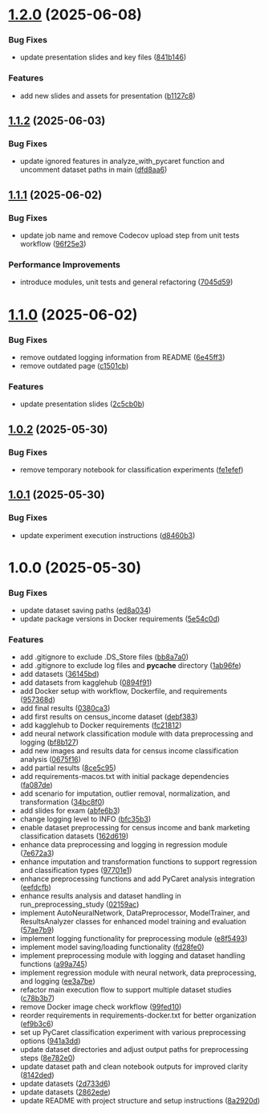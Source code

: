 # [1.2.0](https://github.com/merendamattia/neural-network-performance-by-data-quality/compare/v1.1.2...v1.2.0) (2025-06-08)


### Bug Fixes

* update presentation slides and key files ([841b146](https://github.com/merendamattia/neural-network-performance-by-data-quality/commit/841b146df3ca7a1f7e3db635fd0b7397cd42b1e4))


### Features

* add new slides and assets for presentation ([b1127c8](https://github.com/merendamattia/neural-network-performance-by-data-quality/commit/b1127c8150700296c45fc7d4057a9250153a6862))

## [1.1.2](https://github.com/merendamattia/neural-network-performance-by-data-quality/compare/v1.1.1...v1.1.2) (2025-06-03)


### Bug Fixes

* update ignored features in analyze_with_pycaret function and uncomment dataset paths in main ([dfd8aa6](https://github.com/merendamattia/neural-network-performance-by-data-quality/commit/dfd8aa682abe4b7c2f1ea6d8ea195ec1eecbe667))

## [1.1.1](https://github.com/merendamattia/neural-network-performance-by-data-quality/compare/v1.1.0...v1.1.1) (2025-06-02)


### Bug Fixes

* update job name and remove Codecov upload step from unit tests workflow ([96f25e3](https://github.com/merendamattia/neural-network-performance-by-data-quality/commit/96f25e32dc7629fa6721cbd297a52162e63d5bd4))


### Performance Improvements

* introduce modules, unit tests and general refactoring ([7045d59](https://github.com/merendamattia/neural-network-performance-by-data-quality/commit/7045d59491e24995e768ba27e553651b9d85a39a))

# [1.1.0](https://github.com/merendamattia/neural-network-performance-by-data-quality/compare/v1.0.2...v1.1.0) (2025-06-02)


### Bug Fixes

* remove outdated logging information from README ([6e45ff3](https://github.com/merendamattia/neural-network-performance-by-data-quality/commit/6e45ff32c10136376cc11efc45f2cdcabef95a19))
* remove outdated page ([c1501cb](https://github.com/merendamattia/neural-network-performance-by-data-quality/commit/c1501cb73e5b690da986839df4f225ef29010dc9))


### Features

* update presentation slides ([2c5cb0b](https://github.com/merendamattia/neural-network-performance-by-data-quality/commit/2c5cb0bb3ced9292a5a644f148b11680c3cc3662))

## [1.0.2](https://github.com/merendamattia/neural-network-performance-by-data-quality/compare/v1.0.1...v1.0.2) (2025-05-30)


### Bug Fixes

* remove temporary notebook for classification experiments ([fe1efef](https://github.com/merendamattia/neural-network-performance-by-data-quality/commit/fe1efef85dd5391fb102acd4dd3b9914ca8a7529))

## [1.0.1](https://github.com/merendamattia/neural-network-performance-by-data-quality/compare/v1.0.0...v1.0.1) (2025-05-30)


### Bug Fixes

* update experiment execution instructions ([d8460b3](https://github.com/merendamattia/neural-network-performance-by-data-quality/commit/d8460b321f2ab0b5931bac8c34946f4fa4411c95))

# 1.0.0 (2025-05-30)


### Bug Fixes

* update dataset saving paths ([ed8a034](https://github.com/merendamattia/neural-network-performance-by-data-quality/commit/ed8a0342933ddfc61e07e555191b9e316aa21927))
* update package versions in Docker requirements ([5e54c0d](https://github.com/merendamattia/neural-network-performance-by-data-quality/commit/5e54c0df9488b251d3e49b6960e444fc7130c042))


### Features

* add .gitignore to exclude .DS_Store files ([bb8a7a0](https://github.com/merendamattia/neural-network-performance-by-data-quality/commit/bb8a7a07036968441b8b3fc25d43d37562112895))
* add .gitignore to exclude log files and __pycache__ directory ([1ab96fe](https://github.com/merendamattia/neural-network-performance-by-data-quality/commit/1ab96fe3283c5e28e5a723a987b5ae5ce8fab4cc))
* add datasets ([36145bd](https://github.com/merendamattia/neural-network-performance-by-data-quality/commit/36145bdbce5e3e545c8e4ba5976314a3dfff560c))
* add datasets from kagglehub ([0894f91](https://github.com/merendamattia/neural-network-performance-by-data-quality/commit/0894f91c229f5d1038e768ffe2919293cb61b332))
* add Docker setup with workflow, Dockerfile, and requirements ([957368d](https://github.com/merendamattia/neural-network-performance-by-data-quality/commit/957368de81cc662b735095c59a9cf3bb54933f06))
* add final results ([0380ca3](https://github.com/merendamattia/neural-network-performance-by-data-quality/commit/0380ca33c1c69f3272fd01cca8ebe50f8d162410))
* add first results on census_income dataset ([debf383](https://github.com/merendamattia/neural-network-performance-by-data-quality/commit/debf3838c3cdffbdd9b51d32ef2f2f9464457cf7))
* add kagglehub to Docker requirements ([fc21812](https://github.com/merendamattia/neural-network-performance-by-data-quality/commit/fc21812085945b6b4cb276932187900f235a02e7))
* add neural network classification module with data preprocessing and logging ([bf8b127](https://github.com/merendamattia/neural-network-performance-by-data-quality/commit/bf8b127af277943fae328cb5347fe1d1670e7d84))
* add new images and results data for census income classification analysis ([0675f16](https://github.com/merendamattia/neural-network-performance-by-data-quality/commit/0675f166c0a267b912dba92b2728873a8373151e))
* add partial results ([8ce5c95](https://github.com/merendamattia/neural-network-performance-by-data-quality/commit/8ce5c95f92ddfec56e4a2c0747b4564e7c88e2fc))
* add requirements-macos.txt with initial package dependencies ([fa087de](https://github.com/merendamattia/neural-network-performance-by-data-quality/commit/fa087de6816997623bd839470b04d34bce08debd))
* add scenario for imputation, outlier removal, normalization, and transformation ([34bc8f0](https://github.com/merendamattia/neural-network-performance-by-data-quality/commit/34bc8f0041356cf3005640f6757bdd1791b42564))
* add slides for exam ([abfe6b3](https://github.com/merendamattia/neural-network-performance-by-data-quality/commit/abfe6b32c479d8651a8972c16af8bdbee1ff685a))
* change logging level to INFO ([bfc35b3](https://github.com/merendamattia/neural-network-performance-by-data-quality/commit/bfc35b3744f77b63159f4e4137853edcb3e98a0f))
* enable dataset preprocessing for census income and bank marketing classification datasets ([162d619](https://github.com/merendamattia/neural-network-performance-by-data-quality/commit/162d6190d334b6f9b056172628d48970d74dab7d))
* enhance data preprocessing and logging in regression module ([7e672a3](https://github.com/merendamattia/neural-network-performance-by-data-quality/commit/7e672a3f470d84401bd254cd836f3aa9f1913b1c))
* enhance imputation and transformation functions to support regression and classification types ([97701e1](https://github.com/merendamattia/neural-network-performance-by-data-quality/commit/97701e1872b0811dc32b71fdcd0f9cca56a11c4f))
* enhance preprocessing functions and add PyCaret analysis integration ([eefdcfb](https://github.com/merendamattia/neural-network-performance-by-data-quality/commit/eefdcfba1d17461dbccc7b0ea0faf23241386578))
* enhance results analysis and dataset handling in run_preprocessing_study ([02159ac](https://github.com/merendamattia/neural-network-performance-by-data-quality/commit/02159ac4989f204f95a065d51e592de63a93ee61))
* implement AutoNeuralNetwork, DataPreprocessor, ModelTrainer, and ResultsAnalyzer classes for enhanced model training and evaluation ([57ae7b9](https://github.com/merendamattia/neural-network-performance-by-data-quality/commit/57ae7b957406b25ec74ff471378fd288ac460c64))
* implement logging functionality for preprocessing module ([e8f5493](https://github.com/merendamattia/neural-network-performance-by-data-quality/commit/e8f54937ecd16ef7874abe8378c25abf78f45603))
* implement model saving/loading functionality ([fd28fe0](https://github.com/merendamattia/neural-network-performance-by-data-quality/commit/fd28fe00e976eb791ee6ebaa72fb946e0296702b))
* implement preprocessing module with logging and dataset handling functions ([a99a745](https://github.com/merendamattia/neural-network-performance-by-data-quality/commit/a99a7450ac0b87a44d7738b88e3af10025c75705))
* implement regression module with neural network, data preprocessing, and logging ([ee3a7be](https://github.com/merendamattia/neural-network-performance-by-data-quality/commit/ee3a7be4e9206f3b3d515e6cc276e7ff12ba4c8f))
* refactor main execution flow to support multiple dataset studies ([c78b3b7](https://github.com/merendamattia/neural-network-performance-by-data-quality/commit/c78b3b746991fa2d87f00bdb9412d815a943f8c9))
* remove Docker image check workflow ([99fed10](https://github.com/merendamattia/neural-network-performance-by-data-quality/commit/99fed10e160f6873339b624b9b9007ee50b73b1d))
* reorder requirements in requirements-docker.txt for better organization ([ef9b3c6](https://github.com/merendamattia/neural-network-performance-by-data-quality/commit/ef9b3c681706ecc5b4d986132703080f19268f9f))
* set up PyCaret classification experiment with various preprocessing options ([941a3dd](https://github.com/merendamattia/neural-network-performance-by-data-quality/commit/941a3dd83618eb8f057f10a50322e8b4cf5fe091))
* update dataset directories and adjust output paths for preprocessing steps ([8e782e0](https://github.com/merendamattia/neural-network-performance-by-data-quality/commit/8e782e0c17d9a5cdeb2b83f7f00f3bd259630bc2))
* update dataset path and clean notebook outputs for improved clarity ([8142ded](https://github.com/merendamattia/neural-network-performance-by-data-quality/commit/8142ded1f5df5c906dc4f281eeb3ccf36adb74d4))
* update datasets ([2d733d6](https://github.com/merendamattia/neural-network-performance-by-data-quality/commit/2d733d6bdde3527cbf6f663a6ea3078cf6112180))
* update datasets ([2862ede](https://github.com/merendamattia/neural-network-performance-by-data-quality/commit/2862ede6ddf06509c4522d716f8f41394ee66984))
* update README with project structure and setup instructions ([8a2920d](https://github.com/merendamattia/neural-network-performance-by-data-quality/commit/8a2920db9f4c26361881c80f7fd0d1efe6870dad))
